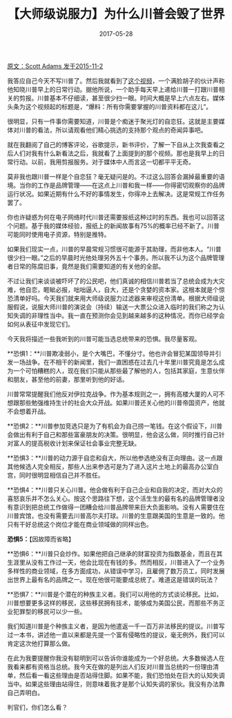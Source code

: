 ﻿---
layout: post
title: 【大师级说服力】为什么川普会毁了世界
date: 2017-05-28
---

 [原文：Scott Adams     发于2015-11-2][1]

我答应自己今天不写川普了。然后我就看到了[这个视频][2]，一个满脸胡子的伙计声称他知晓川普早上的日常行动。据他所说，一个助手每天早上递给川普一打跟川普相关的剪报。川普基本不仔细读，甚至很少扫一眼。时间大概是早上六点左右。媒体头条为这个视频起的标题是，“爆料：所有你需要掌握的川普资料都在这儿”。

很明显，只有一件事你需要知道，川普是个痴迷于聚光灯的自恋狂。这就是主要媒体对川普的看法，所以请观看他们精心挑选的支持那个观点的奇闻异事吧。

就在我翻阅了自己的博客评论，谷歌提示，新书评价，了解一下自从上次我查看之后人们对我有什么新看法之后，我就看了上面提到的那个视频。那也是我早上的日常行动。以前，我用剪报服务。对于媒体中人而言这一切都平平无奇。

莫非我也跟川普一样是个自恋狂？毫无疑问是的。不过这么回答会漏掉最重要的语境。当你的工作是品牌管理——在这点上川普和我一样——你得密切观察你的品牌运行状况。如果近期有什么不好的事情发生，你得冲上去解决。这是常规工作任务罢了。

你也许疑惑为何在电子网络时代川普还需要报纸这种过时的东西。我也可以回答这个问题。基于我的媒体经验，报纸上的新闻故事有75%的概率已经不新了。川普可能同时使用电子资源，特别是推特。

如果我们现实一点，川普的早晨常规习惯很可能源于其助理，而非他本人。“川普很少扫一眼。”之后的早晨时光他处理另外五十个事务。所以我不认为这个品牌管理者日常的陈腐旧事，竟然是我们需要知道的有关他的全部。

不过让我们来谈谈被吓坏了的公民吧，他们真诚的相信川普若当了总统会成为大灾难，他自恋，睚眦必报，咄咄逼人，自大，还是个贪婪的资本家。这根本就是个惊恐清单好吗。今天我们就来用大师级说服力过滤器来审视这份清单。根据大师级说服假说，说服大师川普的演说会（持续）输送一大票公众进入临时的我们称之为认知失调的非理性当中。我一直在预测你会见到越来越多的这种情况，而你已经学会如何从表征中发现它们。

今天我将描述一些我听到的川普可能当选总统带来的恐惧。我尽量客观。

**恐惧1：**川普欺凌弱小，是个大嘴巴，不懂分寸。他也许会冒犯某国领导并引发一场战争。在不相干的新闻里，我们一直困惑在过去几十年里川普究竟是怎么成为一个可怕糟糕的人，现在我们只能从那些最了解他的人，包括其家庭，生意伙伴和朋友，甚至他的前妻，那里听到他的好话。

川普常常提醒我们他反对伊拉克战争。作为基本规则之一，拥有高楼大厦的人可不想跟那些勉强维持生计的社会大众开战。如果川普还关心他的川普帝国资产，他就不会想着开战。

**恐惧2：**川普参加竞选只是为了有机会为自己捞一笔钱。在这个假设下，川普会做出有利于自己和那些富豪朋友的决策。很明显，他会这么做，同时推行自己针对富人的提高税收计划来保证社会事业完整无缺。

**恐惧3：**川普的动力源于自恋和自大，所以他参选绝没有正向理由。这一点跟其他候选人完全相反，那些人出来参选可是为了进入这片土地上的最高办公室白宫，同时很明显相信自己并不胜任。

**恐惧4：**川普只关心川普。他会做有利于自己企业和自我的决定，而对大众的喜怒哀乐并不怎么关心。按这个思路往下想，这个活生生的最有名的品牌管理者没有意识到把总统工作做得一团糟会给川普品牌带来巨大负面影响。没有人需要住在川普宾馆，也没有需要去川普高尔夫打球。川普的生意跟美国的生意是一致的。他只有干好总统这个岗位才能在商业领域做的同样出色。

**恐惧5：**【因故障而省略】

**恐惧6：**川普只会炒作。如果他把自己继承的财富投资为指数基金，而且在其生涯里从没有工作过一天，他会比现在有钱的多。然而相反，川普进入了一个业务多样性的商业领域，在多方面成功，从错误中学习，且雇佣了数万员工，同时发展出世界上最有名的品牌之一。现在他很可能要成总统了。难道这是错误的玩法？

**恐惧7：**川普是个潜在的种族主义者。我们可以用他的方式谈论移民。比如，川普想要更多这样的移民，这些移民拥有技术，能够成为美国公民，而那些不务正业犯罪型的移民可以少一些。

我们知道川普是个种族主义者，是因为他遣返一千一百万非法移民的提议。川普写过一本书，讲述他一直以来都是先提一个富有侵略性的提议，毫无例外，我们可以肯定这次他打算那么做。

在此为我要提醒你我没有聪明到可以告诉你谁能成为一个好总统。大多数候选人在我看来都有资格当总统。我今天在做的是列出人们反对川普当总统的一份理由清单，然后看一看这些理由是否站得住脚。如果不能，我们恐怕处在巨大的认知失调当中。如果这些理由站得住，则意味着我才是那个认知失调的家伙。我没有办法靠自己弄明白。

判官们，你们怎么看？



[1]: http://blog.dilbert.com/post/132408086396/why-donald-trump-will-ruin-the-world

[2]: http://www.businessinsider.com/donald-trump-morning-ritual-ego-boost-2015-11





